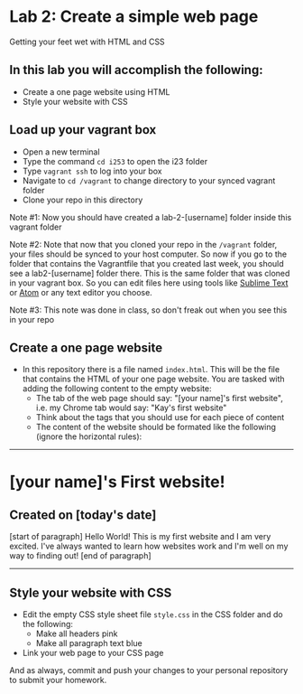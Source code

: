 # Lab 2: Create a simple web page
Getting your feet wet with HTML and CSS

## In this lab you will accomplish the following:
 - Create a one page website using HTML
 - Style your website with CSS
 
## Load up your vagrant box
 - Open a new terminal
 - Type the command ```cd i253``` to open the i23 folder
 - Type ```vagrant ssh``` to log into your box
 - Navigate to ```cd /vagrant``` to change directory to your synced vagrant folder
 - Clone your repo in this directory
 
Note \#1: Now you should have created a lab-2-\[username\] folder inside this vagrant folder

Note \#2: Note that now that you cloned your repo in the ```/vagrant``` folder, your files should be synced to your host computer. So now if you go to the folder that contains the Vagrantfile that you created last week, you should see a lab2-\[username\] folder there. This is the same folder that was cloned in your vagrant box. So you can edit files here using tools like [Sublime Text](https://www.sublimetext.com/) or [Atom](https://atom.io) or any text editor you choose.

Note \#3: This note was done in class, so don't freak out when you see this in your repo

## Create a one page website
 - In this repository there is a file named `index.html`. This will be the file that contains the HTML of your one page website. You are tasked with adding the following content to the empty website:
   - The tab of the web page should say: "[your name]'s first website", i.e. my Chrome tab would say: "Kay's first website"
   	- Think about the tags that you should use for each piece of content
    - The content of the website should be formated like the following (ignore the horizontal rules):

---
# [your name]'s First website!
## Created on [today's date]

[start of paragraph]
    	Hello World! This is my first website and I am very excited. I've always wanted to learn how websites work and I'm well on my way to finding out!
[end of paragraph]

---

## Style your website with CSS
 - Edit the empty CSS style sheet file `style.css` in the CSS folder and do the following:
 	- Make all headers pink
 	- Make all paragraph text blue
 - Link your web page to your CSS page

And as always, commit and push your changes to your personal repository to submit your homework.



